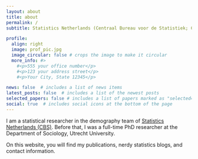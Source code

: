 ```yaml
---
layout: about
title: about
permalink: /
subtitle: Statistics Netherlands (Centraal Bureau voor de Statistiek; CBS), The Hague.

profile:
  align: right
  image: prof_pic.jpg
  image_circular: false # crops the image to make it circular
  more_info: #>
    #<p>555 your office number</p>
    #<p>123 your address street</p>
    #<p>Your City, State 12345</p>

news: false  # includes a list of news items
latest_posts: false  # includes a list of the newest posts
selected_papers: false # includes a list of papers marked as "selected={true}"
social: true  # includes social icons at the bottom of the page
---
```


I am a statistical researcher in the demography team of [Statistics Netherlands (CBS)](http://cbs.nl). Before that, I was a full-time PhD researcher at the Department of Sociology, Utrecht University.

On this website, you will find my publications, nerdy statistics blogs, and contact information.